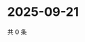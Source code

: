 # 2025-09-21

共 0 条

<!-- BEGIN ZHIHUVIDEO -->
<!-- 最后更新时间 Sun Sep 21 2025 00:11:56 GMT+0800 (China Standard Time) -->

<!-- END ZHIHUVIDEO -->

